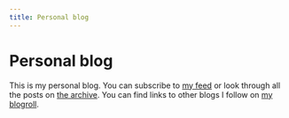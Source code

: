 ```yaml
---
title: Personal blog
---
```


# Personal blog

This is my personal blog. You can subscribe to [my feed][feed] or look through
all the posts on [the archive][archive]. You can find links to other blogs I
follow on [my blogroll][br].

[feed]: </blog/index.xml> "Blog feed"
[archive]: </blog/archive/> "Blog archive"
[br]: </blogroll/> "Blogroll"
